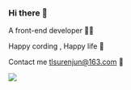 ### Hi there 👋

A front-end developer 🧑‍💻

Happy cording , Happy life 🤣

Contact me tlsurenjun@163.com 🤖

<img  src="https://github-readme-stats.vercel.app/api?username=Surenjun&show_icons=true&icon_color=ad0d52&text_color=24292e&bg_color=ffffff&hide_title=true" />


